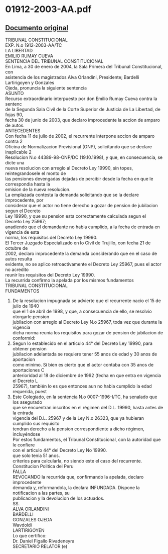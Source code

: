 
01912-2003-AA.pdf
=================
  
[Documento original](https://tc.gob.pe/jurisprudencia/2004/01912-2003-AA.pdf)  
---  
TRIBUNAL CONSTITUCIONAL  
EXP. N.o 1912-2003-AA/TC  
LA LIBERTAD  
EMILIO RUMAY CUEVA  
SENTENCIA DEL TRIBUNAL CONSTITUCIONAL  
En Lima, a 30 de enero de 2004, la Sala Primera del Tribunal Constitucional, con  
asistencia de los magistrados Alva Orlandini, Presidente; Bardelli Lartirigoyen y Gonzales  
Ojeda, pronuncia la siguiente sentencia  
ASUNTO  
Recurso extraordinario interpuesto por don Emilio Rumay Cueva contra la sentenc  
de la Segunda Sala Civil de la Corte Superior de Justicia de La Libertad, de fojas 90,  
fecha 30 de junio de 2003, que declaro improcedente la accion de amparo de autos.  
ANTECEDENTES  
Con fecha 11 de julio de 2002, el recurrente interpone accion de amparo contra 2  
Oficina de Normalizacion Previsional (ONP), solicitando que se declare inaplicable 2  
Resolucion N.o 44389-98-ONP/DC (19.10.1998), y que, en consecuencia, se dicte una  
nueva resolucion con arreglo al Decreto Ley 19990, sin topes, reintegrandosele el monto de  
las pensiones devengadas dejadas de percibir desde la fecha en que le correspondia hasta la  
emision de la nueva resolucion.  
La emplazada contesta la demanda solicitando que se la declare improcedente, por  
considerar que el actor no tiene derecho a gozar de pension de jubilacion segun el Decreto  
Ley 19990, y que su pension esta correctamente calculada segun el Decreto Ley 25967;  
anadiendo que el demandante no habia cumplido, a la fecha de entrada en vigencia de esta  
norma, los requisitos del Decreto Ley 19990.  
El Tercer Juzgado Especializado en lo Civil de Trujillo, con fecha 21 de octubre de  
2002, declaro improcedente la demanda considerando que en el caso de autos resulta  
evidente, no se aplico retroactivamente el Decreto Ley 25967, pues el actor no acredito  
reunir los requisitos del Decreto Ley 19990.  
La recurrida confirmo la apelada por los mismos fundamentos  
TRIBUNAL CONSTITUCIONAL  
FUNDAMENTOS  
1. De la resolucion impugnada se advierte que el recurrente nacio el 15 de julio de 1940  
que el 1 de abril de 1998, y que, a consecuencia de ello, se resolvio otorgarle pension  
jubilacion con arreglo al Decreto Ley N.o 25967, toda vez que durante la vigencia  
dicha norma reunia los requisitos para gozar de pension de jubilacion de conformid:  
2. Segun lo establecido en el articulo 44° del Decreto Ley 19990, para obtener pension  
jubilacion adelantada se requiere tener 55 anos de edad y 30 anos de aportacion  
como minimo. Si bien es cierto que el actor contaba con 35 anos de aportaciones C  
anterioridad al 18 de diciembre de 1992 (fecha en que entra en vigencia el Decreto L  
25967), también lo es que entonces aun no habia cumplido la edad requerida, puest  
3. Este Colegiado, en la sentencia N.o 0007-1996-I/TC, ha senalado que los asegurado  
que se encuentran inscritos en el régimen del D.L. 19990, hasta antes de la entrada  
vigencia del D.L. 25967 y de la Ley N.o 26323, que ya hubieran cumplido sus requisito  
tendran derecho a la pension correspondiente a dicho régimen, incluyéndose  
Por estos fundamentos, el Tribunal Constitucional, con la autoridad que le confiere  
con el articulo 44° del Decreto Ley No 19990.  
que solo tenia 51 anos.  
criterios para calcularla, no siendo este el caso del recurrente.  
Constitucion Politica del Peru  
FALLA  
REVOCANDO la recurrida que, confirmando la apelada, declaro improcedente  
demanda y, reformandola, la declara INFUNDADA. Dispone la notificacion a las partes, su  
publicacion y la devolucion de los actuados.  
SS.  
ALVA ORLANDINI  
BARDELLI  
GONZALES OJEDA  
Wavdoldi  
LARTIRIGOYEN  
Lo que certifico:  
Dr. Daniel Figallo Rivadeneyra  
SECRETARIO RELATOR (e)